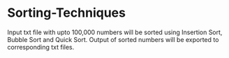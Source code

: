 # Sorting-Techniques
Input txt file with upto 100,000 numbers will be sorted using Insertion Sort, Bubble Sort and Quick Sort. Output of sorted numbers will be exported to corresponding txt files.
